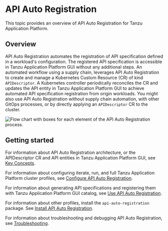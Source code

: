 # API Auto Registration

This topic provides an overview of API Auto Registration for Tanzu Application Platform.

## Overview

API Auto Registration automates the registration of API specification defined in
a workload's configuration. The registered API specification is accessible in
Tanzu Application Platform GUI without any additional steps. An automated
workflow using a supply chain, leverages API Auto Registration to create and
manage a Kubernetes Custom Resource (CR) of kind `APIDescriptor`. A Kubernetes
controller periodically reconciles the CR and updates the API entity in Tanzu
Application Platform GUI to achieve automated API specification registration
from origin workloads. You might also use API Auto Registration without supply
chain automation, with other GitOps processes, or by directly applying an
`APIDescriptor` CR to the cluster.

![Flow chart with boxes for each element of the API Auto Registration process.](./images/autoregistering-api-entities-stages.png)

## <a id='getting-started'></a> Getting started

For information about API Auto Registration architecture, or the APIDescriptor CR and API entities in Tanzu Application Platform GUI, see [Key Concepts](key-concepts.hbs.md).

For information about configuring iterate, run, and full Tanzu Application Platform cluster profiles, see [Configure API Auto Registration](configuration.hbs.md).

For information about generating API specifications and registering them with Tanzu Application Platform GUI catalog, see [Use API Auto Registration](usage.hbs.md).

For information about other profiles, install the `api-auto-registration` package. See [Install API Auto Registration](installation.hbs.md).

For information about troubleshooting and debugging API Auto Registration, see [Troubleshooting](troubleshooting.md).